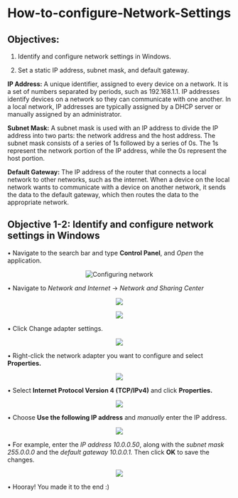 # How-to-configure-Network-Settings

## Objectives:
1.	Identify and configure network settings in Windows.
   
2. Set a static IP address, subnet mask, and default gateway.


**IP Address:** A unique identifier, assigned to every device on a network. It is a set of numbers separated by periods, such as 192.168.1.1. IP addresses identify devices on a network so they can communicate with one another. In a local network, IP addresses are typically assigned by a DHCP server or manually assigned by an administrator.

**Subnet Mask:** A subnet mask is used with an IP address to divide the IP address into two parts: the network address and the host address. The subnet mask consists of a series of 1s followed by a series of 0s. The 1s represent the network portion of the IP address, while the 0s represent the host portion.

**Default Gateway:** The IP address of the router that connects a local network to other networks, such as the internet. When a device on the local network wants to communicate with a device on another network, it sends the data to the default gateway, which then routes the data to the appropriate network.


## Objective 1-2: Identify and configure network settings in Windows
• Navigate to the search bar and type **Control Panel**, and *Open* the application.

<p align="center">
  <img src="https://github.com/KamelAdjei/Configure-Network-Settings/assets/34016698/54ab2856-da46-45c4-a57d-1032aa520d60" alt="Configuring network" />
</p>

•	Navigate to _Network and Internet_ -> _Network and Sharing Center_

<p align="center">
  <img src="https://github.com/KamelAdjei/Configure-Network-Settings/assets/34016698/613de8b3-deaf-4da0-becb-67c1db7577bf"/>
</p>
<p align="center">
  <img src="https://github.com/KamelAdjei/Configure-Network-Settings/assets/34016698/831345a7-68e4-422f-a11b-30454a2d85e9"/>
</p>

•	Click Change adapter settings.

<p align="center">
  <img src="https://github.com/KamelAdjei/Configure-Network-Settings/assets/34016698/d2ffa7e0-70f5-4e40-89f8-9526a1f5c3de"/>
</p>

•	Right-click the network adapter you want to configure and select **Properties.**
<p align="center">
  <img src="https://github.com/KamelAdjei/Configure-Network-Settings/assets/34016698/904ca46b-6f8b-4ce5-a747-71a49e74279d"/>
</p>

•	Select **Internet Protocol Version 4 (TCP/IPv4)** and click **Properties.**
<p align="center">
  <img src="https://github.com/KamelAdjei/Configure-Network-Settings/assets/34016698/16c5ace1-47f0-4df9-839e-7c6f2415e386"/>
</p>

•	Choose **Use the following IP address** and _manually_ enter the IP address.
<p align="center">
  <img src="https://github.com/KamelAdjei/Configure-Network-Settings/assets/34016698/f074b31e-c056-4e4a-9a4d-a19c67d5fedb"/>
</p>

•	For example, enter the _IP address 10.0.0.50_, along with the _subnet mask 255.0.0.0_ and the _default gateway 10.0.0.1._ Then click **OK** to save the changes.
<p align="center">
  <img src="https://github.com/KamelAdjei/Configure-Network-Settings/assets/34016698/9e2bd4cd-2785-4438-b6f2-0111b3bf5e4f"/>
</p>

•	Hooray! You made it to the end :)



